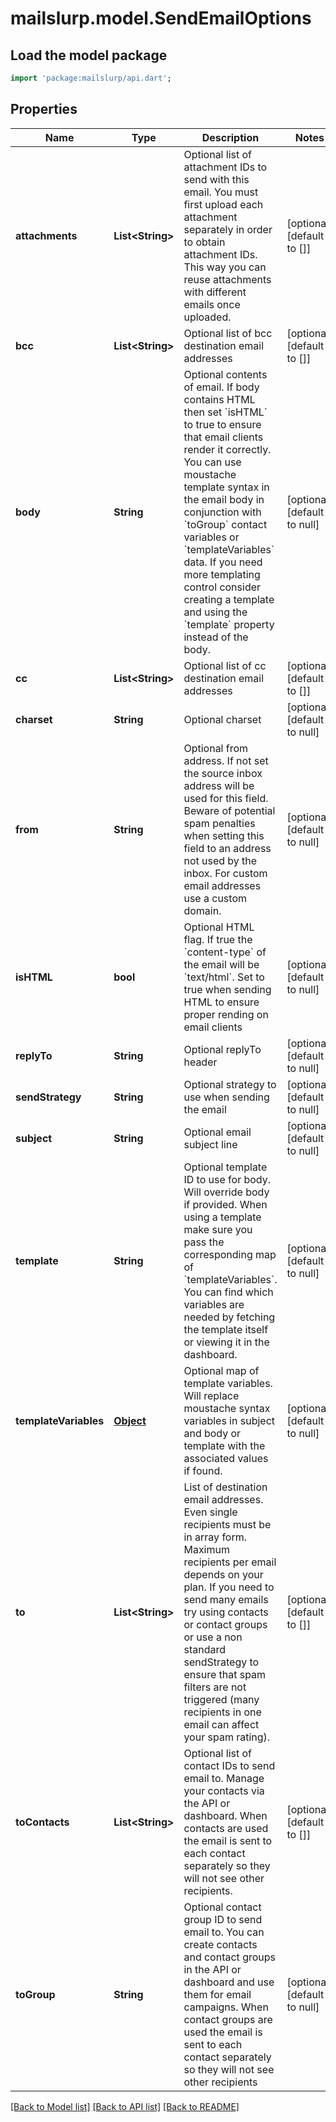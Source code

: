# mailslurp.model.SendEmailOptions

## Load the model package
```dart
import 'package:mailslurp/api.dart';
```

## Properties
Name | Type | Description | Notes
------------ | ------------- | ------------- | -------------
**attachments** | **List&lt;String&gt;** | Optional list of attachment IDs to send with this email. You must first upload each attachment separately in order to obtain attachment IDs. This way you can reuse attachments with different emails once uploaded. | [optional] [default to []]
**bcc** | **List&lt;String&gt;** | Optional list of bcc destination email addresses | [optional] [default to []]
**body** | **String** | Optional contents of email. If body contains HTML then set &#x60;isHTML&#x60; to true to ensure that email clients render it correctly. You can use moustache template syntax in the email body in conjunction with &#x60;toGroup&#x60; contact variables or &#x60;templateVariables&#x60; data. If you need more templating control consider creating a template and using the &#x60;template&#x60; property instead of the body. | [optional] [default to null]
**cc** | **List&lt;String&gt;** | Optional list of cc destination email addresses | [optional] [default to []]
**charset** | **String** | Optional charset | [optional] [default to null]
**from** | **String** | Optional from address. If not set the source inbox address will be used for this field. Beware of potential spam penalties when setting this field to an address not used by the inbox. For custom email addresses use a custom domain. | [optional] [default to null]
**isHTML** | **bool** | Optional HTML flag. If true the &#x60;content-type&#x60; of the email will be &#x60;text/html&#x60;. Set to true when sending HTML to ensure proper rending on email clients | [optional] [default to null]
**replyTo** | **String** | Optional replyTo header | [optional] [default to null]
**sendStrategy** | **String** | Optional strategy to use when sending the email | [optional] [default to null]
**subject** | **String** | Optional email subject line | [optional] [default to null]
**template** | **String** | Optional template ID to use for body. Will override body if provided. When using a template make sure you pass the corresponding map of &#x60;templateVariables&#x60;. You can find which variables are needed by fetching the template itself or viewing it in the dashboard. | [optional] [default to null]
**templateVariables** | [**Object**](.md) | Optional map of template variables. Will replace moustache syntax variables in subject and body or template with the associated values if found. | [optional] [default to null]
**to** | **List&lt;String&gt;** | List of destination email addresses. Even single recipients must be in array form. Maximum recipients per email depends on your plan. If you need to send many emails try using contacts or contact groups or use a non standard sendStrategy to ensure that spam filters are not triggered (many recipients in one email can affect your spam rating). | [optional] [default to []]
**toContacts** | **List&lt;String&gt;** | Optional list of contact IDs to send email to. Manage your contacts via the API or dashboard. When contacts are used the email is sent to each contact separately so they will not see other recipients. | [optional] [default to []]
**toGroup** | **String** | Optional contact group ID to send email to. You can create contacts and contact groups in the API or dashboard and use them for email campaigns. When contact groups are used the email is sent to each contact separately so they will not see other recipients | [optional] [default to null]

[[Back to Model list]](../README.md#documentation-for-models) [[Back to API list]](../README.md#documentation-for-api-endpoints) [[Back to README]](../README.md)



